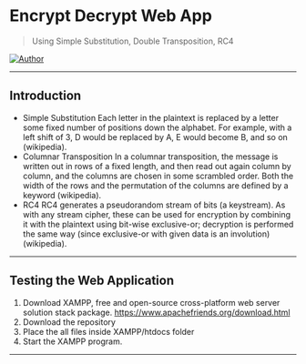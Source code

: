 # Encrypt Decrypt Web App
> Using Simple Substitution, Double Transposition, RC4
<p>
<a href="https://github.com/stevenmngo"><img alt="Author" src="https://img.shields.io/badge/author-Stevenmngo-red.svg?style=flat-square"/></a>
</p>

------------------------------
## Introduction 
  
* Simple Substitution
    Each letter in the plaintext is replaced by a letter some fixed number of positions down the alphabet. For example, with a 
    left shift of 3, D would be replaced by A, E would become B, and so on (wikipedia).
* Columnar Transposition 
    In a columnar transposition, the message is written out in rows of a fixed length, and then read out again column by 
    column, and the columns are chosen in some scrambled order. Both the width of the rows and the permutation of the columns 
    are defined by a keyword (wikipedia). 
* RC4
    RC4 generates a pseudorandom stream of bits (a keystream). As with any stream cipher, these can be used for encryption by 
    combining it with the plaintext using bit-wise exclusive-or; decryption is performed the same way (since exclusive-or with 
    given data is an involution) (wikipedia). 
    
------------------------------
## Testing the Web Application   
1. Download XAMPP, free and open-source cross-platform web server solution stack package.
    https://www.apachefriends.org/download.html
2. Download the repository
3. Place the all files inside XAMPP/htdocs folder 
4. Start the XAMPP program.

------------------------------



